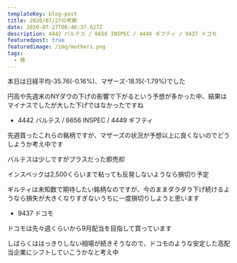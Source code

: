 ```yaml
---
templateKey: blog-post
title: 2020/07/27の考察
date: 2020-07-27T06:46:37.627Z
description: 4442 バルテス / 6656 INSPEC / 4449 ギフティ / 9437 ドコモ
featuredpost: true
featuredimage: /img/mothers.png
tags:
  - 株
---
```

本日は日経平均-35.76(-0.16%)、マザーズ-18.15(-1.79%)でした

円高や先週末のNYダウの下げの影響で下がるという予想が多かった中、結果はマイナスでしたが大した下げではなかったですね

* 4442 バルテス / 6656 INSPEC / 4449 ギフティ

先週買ったこれらの銘柄ですが、マザーズの状況が予想以上に良くないのでどうしようか考え中です

バルテスは少しですがプラスだった即売却

インスペックは2,500くらいまで粘っても反発しないようなら損切り予定

ギルティは未知数で期待したい銘柄なのですが、今のままダラダラ下げ続けるようなら損失が大きくなりすぎないうちに一度損切りしようと思います

* 9437 ドコモ

ドコモは先々週くらいから9月配当を目指して買っています

しばらくははっきりしない相場が続きそうなので、ドコモのような安定した高配当企業にシフトしていこうかなと考え中